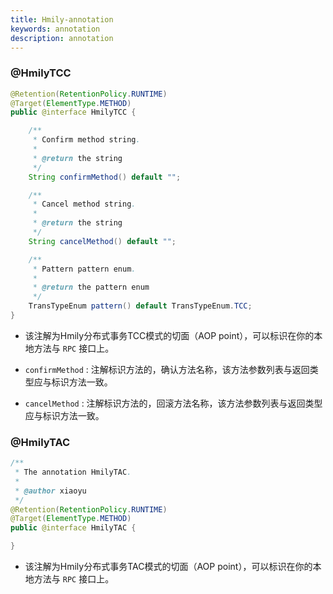 ```yaml
---
title: Hmily-annotation
keywords: annotation
description: annotation
---
```


### @HmilyTCC

```java
@Retention(RetentionPolicy.RUNTIME)
@Target(ElementType.METHOD)
public @interface HmilyTCC {

    /**
     * Confirm method string.
     *
     * @return the string
     */
    String confirmMethod() default "";

    /**
     * Cancel method string.
     *
     * @return the string
     */
    String cancelMethod() default "";

    /**
     * Pattern pattern enum.
     *
     * @return the pattern enum
     */
    TransTypeEnum pattern() default TransTypeEnum.TCC;
}
```

  * 该注解为Hmily分布式事务TCC模式的切面（AOP point），可以标识在你的本地方法与 `RPC` 接口上。

  * `confirmMethod` : 注解标识方法的，确认方法名称，该方法参数列表与返回类型应与标识方法一致。

  * `cancelMethod` :  注解标识方法的，回滚方法名称，该方法参数列表与返回类型应与标识方法一致。


### @HmilyTAC

```java
/**
 * The annotation HmilyTAC.
 *
 * @author xiaoyu
 */
@Retention(RetentionPolicy.RUNTIME)
@Target(ElementType.METHOD)
public @interface HmilyTAC {

}
```

   * 该注解为Hmily分布式事务TAC模式的切面（AOP point），可以标识在你的本地方法与 `RPC` 接口上。

